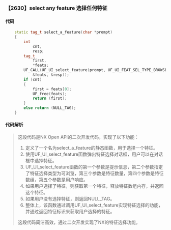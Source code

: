 ### 【2630】select any feature 选择任何特征

#### 代码

```cpp
    static tag_t select_a_feature(char *prompt)  
    {  
        int  
            cnt,  
            resp;  
        tag_t  
            first,  
            *feats;  
        UF_CALL(UF_UI_select_feature(prompt, UF_UI_FEAT_SEL_TYPE_BROWSEABLE, &cnt,  
            &feats, &resp));  
        if (cnt)  
        {  
            first = feats[0];  
            UF_free(feats);  
            return (first);  
        }  
        else return (NULL_TAG);  
    }

```

#### 代码解析

> 这段代码是NX Open API的二次开发代码，实现了以下功能：
>
> 1. 定义了一个名为select_a_feature的静态函数，用于选择一个特征。
> 2. 使用UF_UI_select_feature函数弹出特征选择对话框，用户可以在对话框中选择特征。
> 3. UF_UI_select_feature函数的第一个参数是提示信息，第二个参数指定了特征选择类型为可浏览，第三个参数是特征数量，第四个参数是特征数组，第五个参数是用户响应。
> 4. 如果用户选择了特征，则获取第一个特征，释放特征数组内存，并返回这个特征。
> 5. 如果用户没有选择特征，则返回NULL_TAG。
> 6. 整体上，该函数通过调用UF_UI_select_feature实现特征选择的功能，并通过返回特征标识来获取用户选择的特征。
>
> 这段代码简洁高效，通过二次开发实现了NX的特征选择功能。
>
